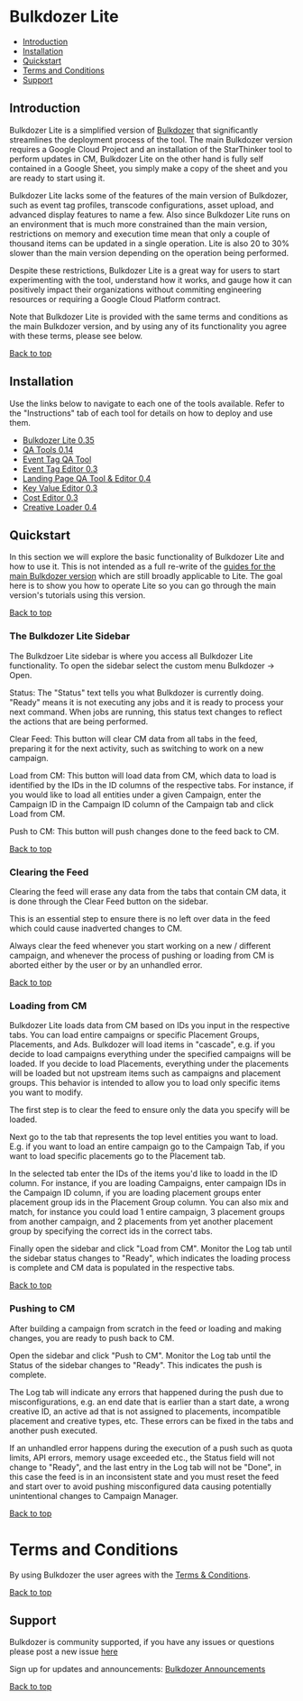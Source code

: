 <a name="top_page"></a>

# Bulkdozer Lite

-   [Introduction](#introduction) <br/>
-   [Installation](#installation) <br/>
-   [Quickstart](#quickstart) <br/>
-   [Terms and Conditions](#terms_and_conditions) <br/>
-   [Support](#support) <br/>

<a name="introduction"></a>

## Introduction

Bulkdozer Lite is a simplified version of
[Bulkdozer](https://github.com/google/starthinker/blob/master/tutorials/Bulkdozer/Installation_and_User_guides.md) that significantly
streamlines the deployment process of the tool. The main Bulkdozer version
requires a Google Cloud Project and an installation of the StarThinker tool to
perform updates in CM, Bulkdozer Lite on the other hand is fully self contained
in a Google Sheet, you simply make a copy of the sheet and you are ready to
start using it.

Bulkdozer Lite lacks some of the features of the main version of Bulkdozer, such
as event tag profiles, transcode configurations, asset upload, and advanced
display features to name a few. Also since Bulkdozer Lite runs on an environment
that is much more constrained than the main version, restrictions on memory and
execution time mean that only a couple of thousand items can be updated in a
single operation. Lite is also 20 to 30% slower than the main version depending
on the operation being performed.

Despite these restrictions, Bulkdozer Lite is a great way for users to start
experimenting with the tool, understand how it works, and gauge how it can
positively impact their organizations without commiting engineering resources or
requiring a Google Cloud Platform contract.

Note that Bulkdozer Lite is provided with the same terms and conditions as the
main Bulkdozer version, and by using any of its functionality you agree with
these terms, please see below.

[Back to top](#top_page)

<a name="installation"></a>

## Installation

Use the links below to navigate to each one of the tools available. Refer to the
"Instructions" tab of each tool for details on how to deploy and use them.

- [Bulkdozer
  Lite
  0.35](https://docs.google.com/spreadsheets/d/11Wn5vaOVu7qDfFO3ES3SILrpphUYP42W_vs2rEiIzfQ)
- [QA
  Tools
  0.14](https://docs.google.com/spreadsheets/d/1dAoERvFTaTyrNXv88MLIiKnU1NvSsNYc0oKf7Tm6zwo)
- [Event Tag QA
  Tool](https://docs.google.com/spreadsheets/d/1Pj4DqHibkTSoo6zQGDpksxpnxyhojNa3pBkMAvX0p6A/edit?usp=sharing&resourcekey=0-Vw7rukq3OH8cZLPR4IEk5g)
- [Event Tag
  Editor
  0.3](https://docs.google.com/spreadsheets/d/1voIR4LjzqIf59_XCSE6haKqTubCuwTa8cVvjRp6cOws)
- [Landing Page QA Tool &
  Editor
  0.4](https://docs.google.com/spreadsheets/d/1wgv6trSsjizTdpNffz_FOlkBVd9b1q4XS3WL-x3h0Ks)
- [Key Value
  Editor
  0.3](https://docs.google.com/spreadsheets/d/1yqzHCypKBPup_VwdQ1Gt5nipzIBX4uL1MzWU9-YQ8Yw)
- [Cost
  Editor
  0.3](https://docs.google.com/spreadsheets/d/1LR_rOz_mJa-hnxqumfnKb9SLlVX-vAU5fUzBPtN0cTk)
- [Creative
  Loader
  0.4](https://docs.google.com/spreadsheets/d/1CBj6xygn3lslV2HPKutvUVcJJJ4cXeUKI83lW8my1Mc)


<a name="quickstart"></a>

## Quickstart

In this section we will explore the basic functionality of Bulkdozer Lite and
how to use it. This is not intended as a full re-write of the [guides for the
main Bulkdozer version](https://github.com/google/starthinker/blob/master/tutorials/Bulkdozer/Installation_and_User_guides.md) which are still broadly applicable to Lite. The goal here
is to show you how to operate Lite so you can go through the main version's
tutorials using this version.

[Back to top](#top_page)

### The Bulkdozer Lite Sidebar

The Bulkdzoer Lite sidebar is where you access all Bulkdozer Lite functionality.
To open the sidebar select the custom menu Bulkdozer -> Open.

Status: The "Status" text tells you what Bulkdozer is currently doing. "Ready"
means it is not executing any jobs and it is ready to process your next command.
When jobs are running, this status text changes to reflect the actions that are
being performed.

Clear Feed: This button will clear CM data from all tabs in the feed, preparing
it for the next activity, such as switching to work on a new campaign.

Load from CM: This button will load data from CM, which data to load is
identified by the IDs in the ID columns of the respective tabs. For instance, if
you would like to load all entities under a given Campaign, enter the Campaign
ID in the Campaign ID column of the Campaign tab and click Load from CM.

Push to CM: This button will push changes done to the feed back to CM.

[Back to top](#top_page)

### Clearing the Feed

Clearing the feed will erase any data from the tabs that contain CM data, it is
done through the Clear Feed button on the sidebar.

This is an essential step to ensure there is no left over data in the feed which
could cause inadverted changes to CM.

Always clear the feed whenever you start working on a new / different campaign,
and whenever the process of pushing or loading from CM is aborted either by the
user or by an unhandled error.

[Back to top](#top_page)

### Loading from CM

Bulkdozer Lite loads data from CM based on IDs you input in the respective tabs.
You can load entire campaigns or specific Placement Groups, Placements, and Ads.
Bulkdozer will load items in "cascade", e.g. if you decide to load campaigns
everything under the specified campaigns will be loaded. If you decide to load
Placements, everything under the placements will be loaded but not upstream
items such as campaigns and placement groups. This behavior is intended to allow
you to load only specific items you want to modify.

The first step is to clear the feed to ensure only the data you specify will be
loaded.

Next go to the tab that represents the top level entities you want to load. E.g.
if you want to load an entire campaign go to the Campaign Tab, if you want to
load specific placements go to the Placement tab.

In the selected tab enter the IDs of the items you'd like to loadd in the ID
column. For instance, if you are loading Campaigns, enter campaign IDs in the
Campaign ID column, if you are loading placement groups enter placement group
ids in the Placement Group column. You can also mix and match, for instance you
could load 1 entire campaign, 3 placement groups from another campaign, and 2
placements from yet another placement group by specifying the correct ids in the
correct tabs.

Finally open the sidebar and click "Load from CM". Monitor the Log tab until the
sidebar status changes to "Ready", which indicates the loading process is
complete and CM data is populated in the respective tabs.

[Back to top](#top_page)

### Pushing to CM

After building a campaign from scratch in the feed or loading and making
changes, you are ready to push back to CM.

Open the sidebar and click "Push to CM". Monitor the Log tab until the Status of
the sidebar changes to "Ready". This indicates the push is complete.

The Log tab will indicate any errors that happened during the push due to
misconfigurations, e.g. an end date that is earlier than a start date, a wrong
creative ID, an active ad that is not assigned to placements, incompatible
placement and creative types, etc. These errors can be fixed in the tabs and
another push executed.

If an unhandled error happens during the execution of a push such as quota
limits, API errors, memory usage exceeded etc., the Status field will not change
to "Ready", and the last entry in the Log tab will not be "Done", in this case
the feed is in an inconsistent state and you must reset the feed and start over
to avoid pushing misconfigured data causing potentially unintentional changes to
Campaign Manager.

[Back to top](#top_page)

# Terms and Conditions

By using Bulkdozer the user agrees with the
[Terms & Conditions](Terms_and_Conditions.md).

[Back to top](#top_page)

<a name="support"></a>

## Support

Bulkdozer is community supported, if you have any issues or questions please post a new issue [here](https://github.com/google/bulkdozer-lite/issues)

Sign up for updates and announcements:
[Bulkdozer Announcements](https://groups.google.com/forum/#!forum/bulkdozer-announcements)

[Back to top](#top_page)
